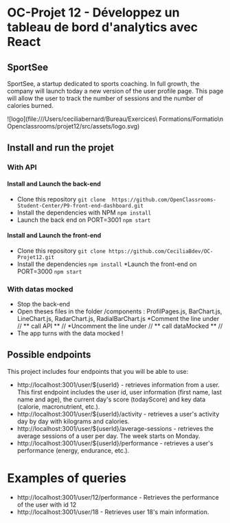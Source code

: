 # OC-Projet 12 - Développez un tableau de bord d'analytics avec React 

## SportSee
SportSee, a startup dedicated to sports coaching. In full growth, the company will launch today a new version of the user profile page. This page will allow the user to track the number of sessions and the number of calories burned.

![logo](file:///Users/ceciliabernard/Bureau/Exercices\ Formations/Formatio\n Openclassrooms/projet12/src/assets/logo.svg)
⁩ 
## Install and run the projet

### With API

#### Install and Launch the back-end
* Clone this repository `git clone  https://github.com/OpenClassrooms-Student-Center/P9-front-end-dashboard.git`
* Install the dependencies with NPM `npm install`
* Launch the back end on PORT=3001 `npm start`

#### Install and Launch the front-end
* Clone this repository `git clone https://github.com/CeciliaBdev/OC-Projet12.git`
* Install the dependencies `npm install`
*Launch the front-end on PORT=3000 `npm start`

### With datas mocked
* Stop the back-end 
* Open theses files in the folder /components : ProfilPages.js, BarChart.js, LineChart.js, RadarChart.js, RadialBarChart.js
*Comment the line under // ** call API ** //
*Uncomment the line under // ** call dataMocked ** //
* The app turns with the data mocked !

## Possible endpoints
This project includes four endpoints that you will be able to use:

* http://localhost:3001/user/${userId} - retrieves information from a user. This first endpoint includes the user id, user information (first name, last name and age), the current day's score (todayScore) and key data (calorie, macronutrient, etc.).
* http://localhost:3001/user/${userId}/activity - retrieves a user's activity day by day with kilograms and calories.
* http://localhost:3001/user/${userId}/average-sessions - retrieves the average sessions of a user per day. The week starts on Monday.
* http://localhost:3001/user/${userId}/performance - retrieves a user's performance (energy, endurance, etc.).

# Examples of queries

* http://localhost:3001/user/12/performance - Retrieves the performance of the user with id 12
* http://localhost:3001/user/18 - Retrieves user 18's main information.

